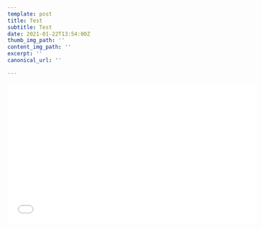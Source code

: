 ```yaml
---
template: post
title: Test
subtitle: Test
date: 2021-01-22T13:54:00Z
thumb_img_path: ''
content_img_path: ''
excerpt: ''
canonical_url: ''

---
```


<!-- youtube.snippet -->
<iframe width="560" height="315" src="[https://www.youtube.com/embed/7RnFH5F4zm4](https://www.youtube.com/embed/7RnFH5F4zm4 "https://www.youtube.com/embed/7RnFH5F4zm4")" frameborder="0" allow="accelerometer; autoplay; clipboard-write; encrypted-media; gyroscope; picture-in-picture" allowfullscreen></iframe>